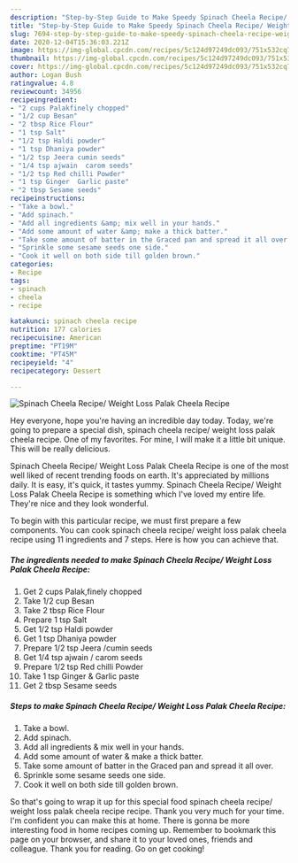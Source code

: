```yaml
---
description: "Step-by-Step Guide to Make Speedy Spinach Cheela Recipe/ Weight Loss Palak Cheela Recipe"
title: "Step-by-Step Guide to Make Speedy Spinach Cheela Recipe/ Weight Loss Palak Cheela Recipe"
slug: 7694-step-by-step-guide-to-make-speedy-spinach-cheela-recipe-weight-loss-palak-cheela-recipe
date: 2020-12-04T15:36:03.221Z
image: https://img-global.cpcdn.com/recipes/5c124d97249dc093/751x532cq70/spinach-cheela-recipe-weight-loss-palak-cheela-recipe-recipe-main-photo.jpg
thumbnail: https://img-global.cpcdn.com/recipes/5c124d97249dc093/751x532cq70/spinach-cheela-recipe-weight-loss-palak-cheela-recipe-recipe-main-photo.jpg
cover: https://img-global.cpcdn.com/recipes/5c124d97249dc093/751x532cq70/spinach-cheela-recipe-weight-loss-palak-cheela-recipe-recipe-main-photo.jpg
author: Logan Bush
ratingvalue: 4.8
reviewcount: 34956
recipeingredient:
- "2 cups Palakfinely chopped"
- "1/2 cup Besan"
- "2 tbsp Rice Flour"
- "1 tsp Salt"
- "1/2 tsp Haldi powder"
- "1 tsp Dhaniya powder"
- "1/2 tsp Jeera cumin seeds"
- "1/4 tsp ajwain  carom seeds"
- "1/2 tsp Red chilli Powder"
- "1 tsp Ginger  Garlic paste"
- "2 tbsp Sesame seeds"
recipeinstructions:
- "Take a bowl."
- "Add spinach."
- "Add all ingredients &amp; mix well in your hands."
- "Add some amount of water &amp; make a thick batter."
- "Take some amount of batter in the Graced pan and spread it all over."
- "Sprinkle some sesame seeds one side."
- "Cook it well on both side till golden brown."
categories:
- Recipe
tags:
- spinach
- cheela
- recipe

katakunci: spinach cheela recipe 
nutrition: 177 calories
recipecuisine: American
preptime: "PT19M"
cooktime: "PT45M"
recipeyield: "4"
recipecategory: Dessert

---
```



![Spinach Cheela Recipe/ Weight Loss Palak Cheela Recipe](https://img-global.cpcdn.com/recipes/5c124d97249dc093/751x532cq70/spinach-cheela-recipe-weight-loss-palak-cheela-recipe-recipe-main-photo.jpg)

Hey everyone, hope you're having an incredible day today. Today, we're going to prepare a special dish, spinach cheela recipe/ weight loss palak cheela recipe. One of my favorites. For mine, I will make it a little bit unique. This will be really delicious.



Spinach Cheela Recipe/ Weight Loss Palak Cheela Recipe is one of the most well liked of recent trending foods on earth. It's appreciated by millions daily. It is easy, it's quick, it tastes yummy. Spinach Cheela Recipe/ Weight Loss Palak Cheela Recipe is something which I've loved my entire life. They're nice and they look wonderful.


To begin with this particular recipe, we must first prepare a few components. You can cook spinach cheela recipe/ weight loss palak cheela recipe using 11 ingredients and 7 steps. Here is how you can achieve that.

<!--inarticleads1-->

##### The ingredients needed to make Spinach Cheela Recipe/ Weight Loss Palak Cheela Recipe:

1. Get 2 cups Palak,finely chopped
1. Take 1/2 cup Besan
1. Take 2 tbsp Rice Flour
1. Prepare 1 tsp Salt
1. Get 1/2 tsp Haldi powder
1. Get 1 tsp Dhaniya powder
1. Prepare 1/2 tsp Jeera /cumin seeds
1. Get 1/4 tsp ajwain / carom seeds
1. Prepare 1/2 tsp Red chilli Powder
1. Take 1 tsp Ginger &amp; Garlic paste
1. Get 2 tbsp Sesame seeds




<!--inarticleads2-->

##### Steps to make Spinach Cheela Recipe/ Weight Loss Palak Cheela Recipe:

1. Take a bowl.
1. Add spinach.
1. Add all ingredients &amp; mix well in your hands.
1. Add some amount of water &amp; make a thick batter.
1. Take some amount of batter in the Graced pan and spread it all over.
1. Sprinkle some sesame seeds one side.
1. Cook it well on both side till golden brown.




So that's going to wrap it up for this special food spinach cheela recipe/ weight loss palak cheela recipe recipe. Thank you very much for your time. I'm confident you can make this at home. There is gonna be more interesting food in home recipes coming up. Remember to bookmark this page on your browser, and share it to your loved ones, friends and colleague. Thank you for reading. Go on get cooking!
